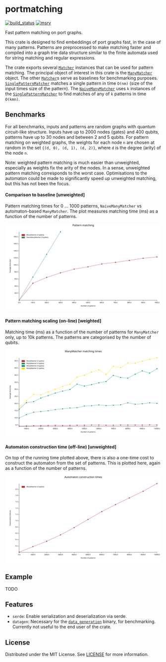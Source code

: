 # portmatching

[![build_status][]](https://github.com/lmondada/portmatching/actions)
[![msrv][]](https://github.com/lmondada/portmatching)

Fast pattern matching on port graphs.

This crate is designed to find embeddings of port graphs fast, in the case
of many patterns. Patterns are preprocessed to make matching faster and
compiled into a graph trie data structure similar to the finite automata
used for string matching and regular expressions.

The crate exports several [`Matcher`](crate::Matcher) instances that can be used for pattern matching.
The principal object of interest in this crate is the [`ManyMatcher`](crate::ManyMatcher) object. 
The other [`Matcher`](crate::Matcher)s serve as baselines for benchmarking purposes.
[`SinglePatternMatcher`](crate::SinglePatternMatcher) matches a single pattern
in time `O(nm)` (size of the input times size of the pattern).
The [`NaiveManyMatcher`](crate::NaiveManyMatcher) uses `k` instances of
the [`SinglePatternMatcher`](crate::SinglePatternMatcher) to find matches
of any of `k` patterns in time `O(kmn)`.

## Benchmarks
For all benchmarks, inputs and patterns are random graphs with 
quantum circuit-like structure.
Inputs have up to 2000 nodes (gates) and 400 qubits,
patterns have up to 30 nodes and between 2 and 5 qubits.
For pattern matching on weighted graphs,
the weights for each node `n` are chosen at random
in the set `{(d, 0), (d, 1), (d, 2)}`, where `d` is the degree (arity) of
the node `n`.

Note: weighted pattern matching is much easier than unweighted, especially
as weights fix the arity of the nodes.
In a sense, unweighted pattern matching corresponds to the worst case.
Optimisations to the automaton could be made to significantly speed up
unweighted matching, but this has not been the focus.

#### Comparison to baseline [unweighted]
Pattern matching times for 0 ... 1000 patterns, `NaiveManyMatcher` vs automaton-based `ManyMatcher`.
The plot measures matching time (ms) as a function of the number of patterns.

![comparison with baseline](benches/many_matchers.svg)

#### Pattern matching scaling (on-line) [weighted]
Matching time (ms) as a function of the number of patterns for `ManyMatcher`
only, up to 10k patterns.
The patterns are categorised by the number of qubits.

![pattern matching as a fn of patterns](benches/pattern_scaling.svg)

#### Automaton construction time (off-line) [unweighted]
On top of the running time plotted above, there is also a one-time cost to
construct the automaton from the set of patterns.
This is plotted here, again as a function of the number of patterns.

![trie construction times](benches/trie_construction.svg)

## Example

TODO

## Features

-   `serde`: Enable serialization and deserialization via serde.
-   `datagen`: Necessary for the [`data_generation`](src/bin/data_generation.rs) binary, for benchmarking. Currently not useful to the end user of the crate.


## License

Distributed under the MIT License. See [LICENSE][] for more information.

  [build_status]: https://github.com/lmondada/portmatching/actions/workflows/ci.yml/badge.svg
  [LICENSE]: LICENCE
  [msrv]: https://img.shields.io/badge/rust-1.75.0%2B-blue.svg?maxAge=3600
